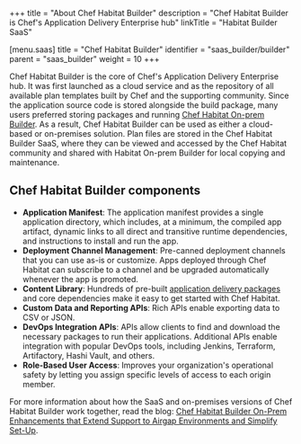 +++
title = "About Chef Habitat Builder"
description = "Chef Habitat Builder is Chef's Application Delivery Enterprise hub"
linkTitle = "Habitat Builder SaaS"

[menu.saas]
    title = "Chef Habitat Builder"
    identifier = "saas_builder/builder"
    parent = "saas_builder"
    weight = 10
+++

Chef Habitat Builder is the core of Chef's Application Delivery Enterprise hub.
It was first launched as a cloud service and as the repository of all available plan templates built by Chef and the supporting community.
Since the application source code is stored alongside the build package, many users preferred storing packages and running [Chef Habitat On-prem Builder](/habitat/on_prem_builder/).
As a result, Chef Habitat Builder can be used as either a cloud-based or on-premises solution.
Plan files are stored in the Chef Habitat Builder SaaS, where they can be viewed and accessed by the Chef Habitat community and shared with Habitat On-prem Builder for local copying and maintenance.

## Chef Habitat Builder components

- **Application Manifest**: The application manifest provides a single application directory, which includes, at a minimum, the compiled app artifact, dynamic links to all direct and transitive runtime dependencies, and instructions to install and run the app.
- **Deployment Channel Management**: Pre-canned deployment channels that you can use as-is or customize. Apps deployed through Chef Habitat can subscribe to a channel and be upgraded automatically whenever the app is promoted.
- **Content Library**: Hundreds of pre-built [application delivery packages](https://bldr.habitat.sh/#/pkgs/core) and core dependencies make it easy to get started with Chef Habitat.
- **Custom Data and Reporting APIs**: Rich APIs enable exporting data to CSV or JSON.
- **DevOps Integration APIs**: APIs allow clients to find and download the necessary packages to run their applications. Additional APIs enable integration with popular DevOps tools, including Jenkins, Terraform, Artifactory, Hashi Vault, and others.
- **Role-Based User Access**: Improves your organization's operational safety by letting you assign specific levels of access to each origin member.

For more information about how the SaaS and on-premises versions of Chef Habitat Builder work together, read the blog: [Chef Habitat Builder On-Prem Enhancements that Extend Support to Airgap Environments and Simplify Set-Up](https://www.chef.io/blog/chef-habitat-product-announcement-builder-on-prem-enhancements-that-extend-support-to-airgap-environments-and-simplify-set-up).
